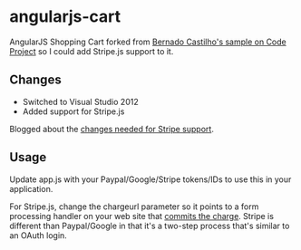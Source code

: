 angularjs-cart
==============

AngularJS Shopping Cart forked from [Bernado Castilho's sample
on Code Project](http://www.codeproject.com/Articles/576246/A-Shopping-Cart-Application-Built-with-AngularJS) so I could add
Stripe.js support to it.

Changes
-------
* Switched to Visual Studio 2012
* Added support for Stripe.js

Blogged about the [changes needed for Stripe support](http://www.keysolutions.com/blogs/kenyee.nsf/d6plinks/KKYE-993K3H).

Usage
-----
Update app.js with your Paypal/Google/Stripe tokens/IDs to use this in your application.

For Stripe.js, change the chargeurl parameter so it points to a form processing handler on your web site that [commits the charge](https://stripe.com/docs/tutorials/charges).  Stripe is different than Paypal/Google in that it's a two-step process that's similar to an OAuth login.

